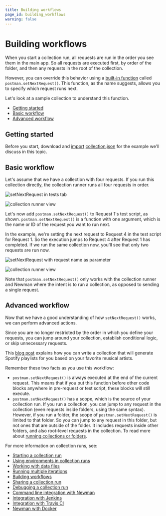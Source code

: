 ```yaml
---
title: Building workflows
page_id: building_workflows
warning: false
---
```


# Building workflows

When you start a collection run, all requests are run in the order you see them in the main app. So all requests are executed first, by order of the folder, and then any requests in the root of the collection.

However, you can override this behavior using a [built-in function](/postman/scripts/branching_and_looping.md) called `postman.setNextRequest()`. This function, as the name suggests, allows you to specify which request runs next.

Let's look at a sample collection to understand this function.

* [Getting started](building_workflows.md#getting-started)
* [Basic workflow](building_workflows.md#basic-workflow)
* [Advanced workflow](building_workflows.md#advanced-workflow)

## Getting started

Before you start, download and [import](/postman/collections/data_formats.md) [collection.json](https://s3.amazonaws.com/postman-static-getpostman-com/postman-docs/58793802.json) for the example we'll discuss in this topic.

## Basic workflow

Let's assume that we have a collection with four requests. If you run this collection directly, the collection runner runs all four requests in order.

![setNextRequest in tests tab](https://s3.amazonaws.com/postman-static-getpostman-com/postman-docs/Collection_Runs_pg23.png)

![collection runner view](https://s3.amazonaws.com/postman-static-getpostman-com/postman-docs/58793861.png)

Let's now add `postman.setNextRequest()` to Request 1's test script, as shown. `postman.setNextRequest()` is a function with one argument, which is the name or ID of the request you want to run next.

In the example, we're setting the next request to Request 4 in the test script for Request 1. So the execution jumps to Request 4 after Request 1 has completed. If we run the same collection now, you'll see that only two requests are run now.

![setNextRequest with request name as parameter](https://s3.amazonaws.com/postman-static-getpostman-com/postman-docs/Collection_Runs_pg24.png)

![collection runner view](https://s3.amazonaws.com/postman-static-getpostman-com/postman-docs/58793875.png)

Note that `postman.setNextRequest()` only works with the collection runner and Newman where the intent is to run a collection, as opposed to sending a single request.

## Advanced workflow

Now that we have a good understanding of how `setNextRequest()` works, we can perform advanced actions.

Since you are no longer restricted by the order in which you define your requests, you can jump around your collection, establish conditional logic, or skip unnecessary requests.

This [blog post](https://blog.getpostman.com/2016/11/09/generate-spotify-playlists-using-a-postman-collection/) explains how you can write a collection that will generate Spotify playlists for you based on your favorite musical artists.

Remember these two facts as you use this workflow:

* `postman.setNextRequest()` is always executed at the end of the current request. This means that if you put this function before other code blocks anywhere in pre-request or test script, these blocks will still execute.
* `postman.setNextRequest()` has a scope, which is the source of your collection run. If you run a collection, you can jump to any request in the collection \(even requests inside folders, using the same syntax\). However, if you run a folder, the scope of `postman.setNextRequest()` is limited to that folder. So you can jump to any request in this folder, but not ones that are outside of the folder. It includes requests inside other folders, and also root-level requests in the collection. To read more about [running collections or folders](/postman/collection_runs/starting_a_collection_run.md).

For more information on collection runs, see:

* [Starting a collection run](/postman/collection_runs/starting_a_collection_run.md)
* [Using environments in collection runs](/postman/collection_runs/using_environments_in_collection_runs.md)
* [Working with data files](/postman/collection_runs/working_with_data_files.md)
* [Running multiple iterations](/postman/collection_runs/running_multiple_iterations.md)
* [Building workflows](/postman/collection_runs/building_workflows.md)
* [Sharing a collection run](/postman/collection_runs/sharing_a_collection_run.md)
* [Debugging a collection run](/postman/collection_runs/debugging_a_collection_run.md)
* [Command line integration with Newman](/postman/collection_runs/command_line_integration_with_newman.md)
* [Integration with Jenkins](/postman/collection_runs/integration_with_jenkins.md)
* [Integration with Travis CI](/postman/collection_runs/integration_with_travis.md)
* [Newman with Docker](/postman/collection_runs/newman_with_docker.md)

